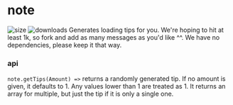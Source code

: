 # note
![size](https://img.shields.io/bundlephobia/min/@obscuredc/note/1.0.0)
![downloads](https://img.shields.io/github/downloads/obscuredc/note/total)
Generates loading tips for you. We're hoping to hit at least 1k, so fork and add as many messages as you'd like ^^. We have no dependencies, please keep it that way.
### api
`note.getTips(Amount) =>` returns a randomly generated tip. If no amount is given, it defaults to 1. Any values lower than 1 are treated as 1. It returns an array for multiple, but just the tip if it is only a single one.
